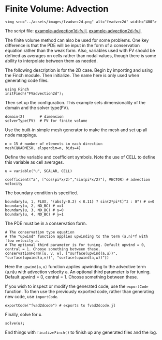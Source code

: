 # Finite Volume: Advection

```@raw html
<img src="../assets/images/fvadvec2d.png" alt="fvadvec2d" width="400">
```

The script file: [example-advection1d-fv.jl](https://github.com/paralab/Finch/blob/master/Finch/examples/example-advection1d-fv.jl), 
[example-advection2d-fv.jl](https://github.com/paralab/Finch/blob/master/Finch/examples/example-advection2d-fv.jl)

The finite volume method can also be used for some problems. One key difference is that the PDE will be input in the form of a conservation equation rather than the weak form. Also, variables used with FV should be defined as averages on cells rather than nodal values, though there is some ability to interpolate between them as needed. 

The following description is for the 2D case. Begin by importing and using the Finch module. Then initialize. The name here is only used when generating code files.
```
using Finch
initFinch("FVadvection2d");
```
Then set up the configuration. This example sets dimensionality of the domain and the solver type(FV).
```
domain(2) 		# dimension
solverType(FV)	# FV for finite volume
```
Use the built-in simple mesh generator to make the mesh and set up all node mappings.
```
n = 15 # number of elements in each direction
mesh(QUADMESH, elsperdim=n, bids=4)
```
Define the variable and coefficient symbols. Note the use of CELL to define this variable as cell averages.
```
u = variable("u", SCALAR, CELL)

coefficient("a", ["cos(pi*x/2)","sin(pi*x/2)"], VECTOR) # advection velocity
```
The boundary condition is specified.
```
boundary(u, 1, FLUX, "(abs(y-0.2) < 0.11) ? sin(2*pi*t)^2 : 0") # x=0
boundary(u, 2, NO_BC) # x=1
boundary(u, 3, NO_BC) # y=0
boundary(u, 4, NO_BC) # y=1
```
The PDE must be in a conservation form.
```
# The conservation type equation
# The "upwind" function applies upwinding to the term (a.n)*f with flow velocity a.
# The optional third parameter is for tuning. Default upwind = 0, central = 1. Choose something between these.
conservationForm([u, v, w], ["surface(upwind(a,u))", "surface(upwind(a,v))", "surface(upwind(a,w))"]) 
```
Here the `upwind(a,u)` function applies upwinding to the advective term (a.n)u with advection velocity a. An optional third parameter is for tuning. Default upwind = 0, central = 1. Choose something between these.

If you wish to inspect or modify the generated code, use the `exportCode` function. To then use the previously exported code, rather than generating new code, use `importCode`.
```
exportCode("fvad2dcode") # exports to fvad2dcode.jl
```
Finally, solve for u.
```
solve(u);
```
End things with `finalizeFinch()` to finish up any generated files and the log.
